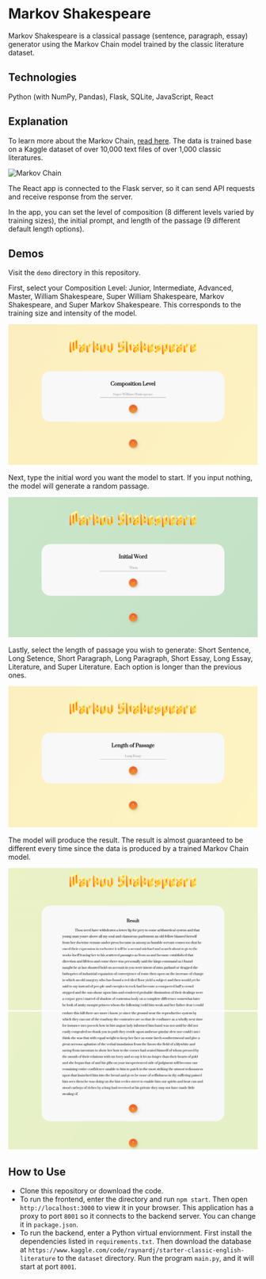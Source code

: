 # Markov Shakespeare
Markov Shakespeare is a classical passage (sentence, paragraph, essay) generator using the Markov Chain model trained by the classic literature dataset.

## Technologies
Python (with NumPy, Pandas), Flask, SQLite, JavaScript, React

## Explanation
To learn more about the Markov Chain, [read here](https://en.wikipedia.org/wiki/Markov_chain). The data is trained base on a Kaggle dataset of over 10,000 text files of over 1,000 classic literatures. 


<img src="https://setosa.io/ev/markov-chains/fb-thumb.png" alt="Markov Chain" border="0">


The React app is connected to the Flask server, so it can send API requests and receive response from the server.

In the app, you can set the level of composition (8 different levels varied by training sizes), the initial prompt, and length of the passage (9 different default length options). 

## Demos
Visit the `demo` directory in this repository.

First, select your Composition Level: Junior, Intermediate, Advanced, Master, William Shakespeare, Super William Shakespeare, Markov Shakespeare, and Super Markov Shakespeare. This corresponds to the training size and intensity of the model. 

<img src="https://github.com/ricsign/markov-shakespeare/blob/main/demo/1.png?raw=true" alt="Markov Chain" border="0">

Next, type the initial word you want the model to start. If you input nothing, the model will generate a random passage.

<img src="https://github.com/ricsign/markov-shakespeare/blob/main/demo/2.png?raw=true" alt="Markov Chain" border="0">

Lastly, select the length of passage you wish to generate: Short Sentence, Long Setence, Short Paragraph, Long Paragraph, Short Essay, Long Essay, Literature, and Super Literature. Each option is longer than the previous ones.

<img src="https://github.com/ricsign/markov-shakespeare/blob/main/demo/3.png?raw=true" alt="Markov Chain" border="0">

The model will produce the result. The result is almost guaranteed to be different every time since the data is produced by a trained Markov Chain model.

<img src="https://github.com/ricsign/markov-shakespeare/blob/main/demo/4.png?raw=true" alt="Markov Chain" border="0">
<img src="https://github.com/ricsign/markov-shakespeare/blob/main/demo/5.png?raw=true" alt="Markov Chain" border="0">

## How to Use
- Clone this repository or download the code.  
- To run the frontend, enter the directory and run `npm start`. Then open `http://localhost:3000` to view it in your browser. This application has a proxy to port `8001` so it connects to the backend server. You can change it in `package.json`.
- To run the backend, enter a Python virtual enviornment. First install the dependencies listed in `requirements.txt`. Then download the database at `https://www.kaggle.com/code/raynardj/starter-classic-english-literature` to the `dataset` directory. Run the program `main.py`, and it will start at port `8001`. 



